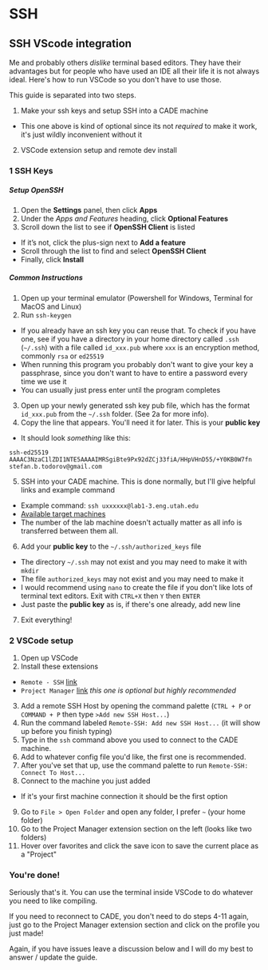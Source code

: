 # SSH

## SSH VScode integration

Me and probably others *dislike* terminal based editors. They have their advantages but for people who have used an IDE all their life it is not always ideal. Here's how to run VSCode so you don't have to use those.

This guide is separated into two steps.
1. Make your ssh keys and setup SSH into a CADE machine
- This one above is kind of optional since its not *required* to make it work, it's just wildly inconvenient without it
2. VSCode extension setup and remote dev install


### 1 SSH Keys

##### Setup OpenSSH

1. Open the **Settings** panel, then click **Apps**
2. Under the _Apps and Features_ heading, click **Optional Features**
3. Scroll down the list to see if **OpenSSH Client** is listed
-   If it’s not, click the plus-sign next to **Add a feature**
-   Scroll through the list to find and select **OpenSSH Client**
-   Finally, click **Install**

##### Common Instructions

1. Open up your terminal emulator (Powershell for Windows, Terminal for MacOS and Linux)
2. Run `ssh-keygen`
- If you already have an ssh key you can reuse that. To check if you have one,  see if you have a directory in your home directory called `.ssh` (`~/.ssh`) with a file called `id_xxx.pub` where `xxx` is an encryption method, commonly `rsa` or `ed25519`
- When running this program you probably don't want to give your key a passphrase, since you don't want to have to entire a password every time we use it
- You can usually just press enter until the program completes
3. Open up your newly generated ssh key pub file, which has the format `id_xxx.pub` from the `~/.ssh` folder. (See 2a for more info).
4. Copy the line that appears. You'll need it for later. This is your **public key**
- It should look *something* like this:
```
ssh-ed25519 AAAAC3NzaC1lZDI1NTE5AAAAIMRSgiBte9Px92dZCj33fiA/HHpVHnD55/+Y0KB0W7fn stefan.b.todorov@gmail.com
```
5. SSH into your CADE machine. This is done normally, but I'll give helpful links and example command
- Example command: `ssh uxxxxxx@lab1-3.eng.utah.edu`
- [Available target machines](https://www.cade.utah.edu/faqs/which-machines-can-i-access-remotely/)
- The number of the lab machine doesn't actually matter as all info is transferred between them all.
6. Add your **public key** to the `~/.ssh/authorized_keys` file
- The directory `~/.ssh` may not exist and you may need to make it with `mkdir`
- The file `authorized_keys` may not exist and you may need to make it
- I would recommend using `nano` to create the file if you don't like lots of terminal text editors. Exit with `CTRL+X` then `Y` then `ENTER`
- Just paste the **public key** as is, if there's one already, add new line
7. Exit everything!


### 2 VSCode setup

1. Open up VSCode
2. Install these extensions
- `Remote - SSH` [link](https://marketplace.visualstudio.com/items?itemName=ms-vscode-remote.remote-ssh)
- `Project Manager` [link](https://marketplace.visualstudio.com/items?itemName=alefragnani.project-manager) *this one is optional but highly recommended*
3. Add a remote SSH Host by opening the command palette (`CTRL + P` or `COMMAND + P` then type `>Add new SSH Host...`)
4. Run the command labeled `Remote-SSH: Add new SSH Host...` (it will show up before you finish typing)
5. Type in the `ssh` command above you used to connect to the CADE machine.
6. Add to whatever config file you'd like, the first one is recommended.
7. After you've set that up, use the command palette to run `Remote-SSH: Connect To Host...`
8. Connect to the machine you just added
- If it's your first machine connection it should be the first option
9. Go to `File > Open Folder` and open any folder, I prefer `~` (your home folder)
10. Go to the Project Manager extension section on the left (looks like two folders)
11. Hover over favorites and click the save icon to save the current place as a "Project"

### You're done!

Seriously that's it. You can use the terminal inside VSCode to do whatever you need to like compiling.

If you need to reconnect to CADE, you don't need to do steps 4-11 again, just go to the Project Manager extension section and click on the profile you just made!

Again, if you have issues leave a discussion below and I will do my best to answer / update the guide.


